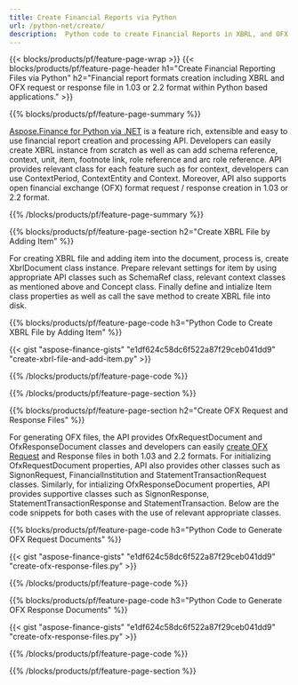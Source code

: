 ```yaml
---
title: Create Financial Reports via Python
url: /python-net/create/
description:  Python code to create Financial Reports in XBRL, and OFX request or response files via Python library.
---
```

{{< blocks/products/pf/feature-page-wrap >}}
{{< blocks/products/pf/feature-page-header h1="Create Financial Reporting Files via Python" h2="Financial report formats creation including XBRL and OFX request or response file in 1.03 or 2.2 format within Python based applications." >}}

{{% blocks/products/pf/feature-page-summary %}}

[Aspose.Finance for Python via .NET](https://products.aspose.com/finance/python-net/) is a feature rich, extensible and easy to use financial report creation and processing API. Developers can easily create XBRL instance from scratch as well as can add schema reference, context, unit, item, footnote link, role reference and 
arc role reference. API provides relevant class for each feature such as for context, developers can use ContextPeriod, ContextEntity and Context. 
Moreover, API also supports open financial exchange (OFX) format request / response creation in 1.03 or 2.2 format.

{{% /blocks/products/pf/feature-page-summary  %}}

{{% blocks/products/pf/feature-page-section  h2="Create XBRL File by Adding Item" %}}

For creating XBRL file and adding item into the document, process is, create XbrlDocument class instance. Prepare relevant settings for item by using appropriate API classes such as SchemaRef class, relevant context classes as mentioned above and Concept class. Finally define and intialize Item class properties as well as call the save method to create XBRL file into disk.

{{% blocks/products/pf/feature-page-code h3="Python Code to Create XBRL File by Adding Item" %}}

{{< gist "aspose-finance-gists" "e1df624c58dc6f522a87f29ceb041dd9" "create-xbrl-file-and-add-item.py" >}} 

{{% /blocks/products/pf/feature-page-code  %}}

{{% /blocks/products/pf/feature-page-section %}}

{{% blocks/products/pf/feature-page-section  h2="Create OFX Request and Response Files" %}}


For generating OFX files, the API provides OfxRequestDocument and OfxResponseDocument classes and developers can easily [create OFX Request](https://products.aspose.com/finance/python-net/create/ofx-request/) and Response files in both 1.03 and 2.2 formats. For initializing OfxRequestDocument properties, API also provides other classes such as SignonRequest, FinancialInstitution and StatementTransactionRequest classes. Similarly, for intializing OfxResponseDocument properties, API provides supportive classes such as SignonResponse,  StatementTransactionResponse and StatementTransaction. Below are the code snippets for both cases with the use of relevant appropriate classes.

{{% blocks/products/pf/feature-page-code h3="Python Code to Generate OFX Request Documents" %}}

{{< gist "aspose-finance-gists" "e1df624c58dc6f522a87f29ceb041dd9" "create-ofx-response-files.py" >}} 

{{% /blocks/products/pf/feature-page-code  %}}

{{% blocks/products/pf/feature-page-code h3="Python Code to Generate OFX Response Documents" %}}

{{< gist "aspose-finance-gists" "e1df624c58dc6f522a87f29ceb041dd9" "create-ofx-response-files.py" >}} 

{{% /blocks/products/pf/feature-page-code  %}}

{{% /blocks/products/pf/feature-page-section %}}